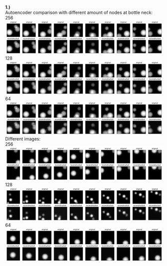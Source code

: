 **1.)** <br>
Autoencoder comparison with different amount of nodes at bottle neck: <br>
256<br>
![plot](output256_same.png)<br>
128<br>
![plot](output128_same.png)<br>
64<br>
![plot](output64_same.png)<br>
Different images: <br>
256<br>
![plot](output256.png)<br>
128<br>
![plot](output128.png)<br>
64<br>
![plot](output64.png)<br>
<br>